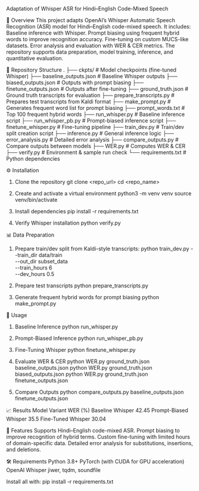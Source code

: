 Adaptation of Whisper ASR for Hindi–English Code-Mixed Speech

📌 Overview
This project adapts OpenAI’s Whisper Automatic Speech Recognition (ASR) model for Hindi–English code-mixed speech.
It includes:
Baseline inference with Whisper.
Prompt biasing using frequent hybrid words to improve recognition accuracy.
Fine-tuning on custom MUCS-like datasets.
Error analysis and evaluation with WER & CER metrics.
The repository supports data preparation, model training, inference, and quantitative evaluation.

📂 Repository Structure
.
├── ckpts/                      # Model checkpoints (fine-tuned Whisper)
├── baseline_outputs.json       # Baseline Whisper outputs
├── biased_outputs.json         # Outputs with prompt biasing
├── finetune_outputs.json       # Outputs after fine-tuning
├── ground_truth.json           # Ground truth transcripts for evaluation
├── prepare_transcripts.py      # Prepares test transcripts from Kaldi format
├── make_prompt.py              # Generates frequent word list for prompt biasing
├── prompt_words.txt            # Top 100 frequent hybrid words
├── run_whisper.py              # Baseline inference script
├── run_whisper_pb.py           # Prompt-biased inference script
├── finetune_whisper.py         # Fine-tuning pipeline
├── train_dev.py                # Train/dev split creation script
├── inference.py                # General inference logic
├── error_analysis.py           # Detailed error analysis
├── compare_outputs.py          # Compare outputs between models
├── WER.py                      # Computes WER & CER
├── verify.py                   # Environment & sample run check
└── requirements.txt            # Python dependencies

⚙️ Installation

1. Clone the repository
git clone <repo_url>
cd <repo_name>

2. Create and activate a virtual environment
python3 -m venv venv
source venv/bin/activate

3. Install dependencies
pip install -r requirements.txt

4. Verify Whisper installation
python verify.py


📊 Data Preparation
1. Prepare train/dev split from Kaldi-style transcripts:
python train_dev.py --train_dir data/train \
                    --out_dir subset_data \
                    --train_hours 6 \
                    --dev_hours 0.5

2. Prepare test transcripts
python prepare_transcripts.py

3. Generate frequent hybrid words for prompt biasing
python make_prompt.py


🚀 Usage
1. Baseline Inference
python run_whisper.py

2. Prompt-Biased Inference
python run_whisper_pb.py

3. Fine-Tuning Whisper
python finetune_whisper.py

4. Evaluate WER & CER
python WER.py ground_truth.json baseline_outputs.json
python WER.py ground_truth.json biased_outputs.json
python WER.py ground_truth.json finetune_outputs.json

5. Compare Outputs
python compare_outputs.py baseline_outputs.json finetune_outputs.json


📈 Results
Model Variant	WER (%)
Baseline Whisper	42.45
Prompt-Biased Whisper	35.5
Fine-Tuned Whisper	30.04


📌 Features
Supports Hindi–English code-mixed ASR.
Prompt biasing to improve recognition of hybrid terms.
Custom fine-tuning with limited hours of domain-specific data.
Detailed error analysis for substitutions, insertions, and deletions.

🛠 Requirements
Python 3.8+
PyTorch (with CUDA for GPU acceleration)
OpenAI Whisper
jiwer, tqdm, soundfile

Install all with:
pip install -r requirements.txt